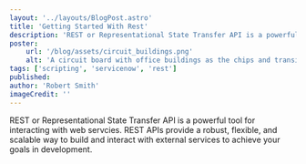 ```yaml
---
layout: '../layouts/BlogPost.astro'
title: 'Getting Started With Rest'
description: 'REST or Representational State Transfer API is a powerful tool for interacting with web servcies. REST APIs provide a robust, flexible, and scalable way to build and interact with external services to achieve your goals in development.'
poster: 
    url: '/blog/assets/circuit_buildings.png'
    alt: 'A circuit board with office buildings as the chips and transistors.'
tags: ['scripting', 'servicenow', 'rest']
published: 
author: 'Robert Smith'
imageCredit: ''
---
```


REST or Representational State Transfer API is a powerful tool for interacting with web servcies. REST APIs provide a robust, flexible, and scalable way to build and interact with external services to achieve your goals in development.